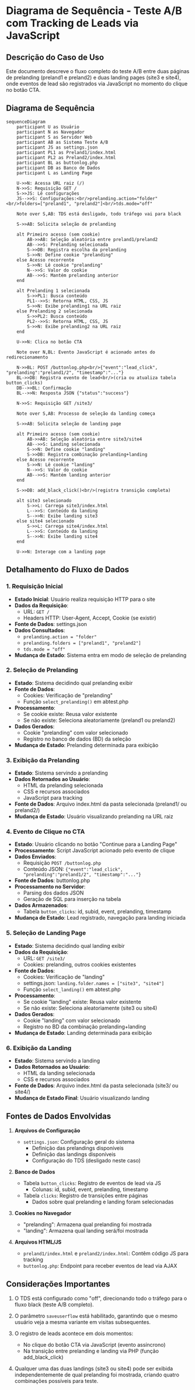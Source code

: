 # Diagrama de Sequência - Teste A/B com Tracking de Leads via JavaScript

## Descrição do Caso de Uso

Este documento descreve o fluxo completo do teste A/B entre duas páginas de
prelanding (preland1 e preland2) e duas landing pages (site3 e site4), onde
eventos de lead são registrados via JavaScript no momento do clique no botão
CTA.

## Diagrama de Sequência

```mermaid
sequenceDiagram
    participant U as Usuário
    participant N as Navegador
    participant S as Servidor Web
    participant AB as Sistema Teste A/B
    participant JS as settings.json
    participant PL1 as Preland1/index.html
    participant PL2 as Preland2/index.html
    participant BL as buttonlog.php
    participant DB as Banco de Dados
    participant L as Landing Page

    U->>N: Acessa URL raiz (/)
    N->>S: Requisição GET /
    S->>JS: Lê configurações
    JS-->>S: Configurações:<br/>prelanding.action="folder"<br/>folders=["preland1", "preland2"]<br/>tds.mode="off"
    
    Note over S,AB: TDS está desligado, todo tráfego vai para black

    S->>AB: Solicita seleção de prelanding
    
    alt Primeiro acesso (sem cookie)
        AB->>AB: Seleção aleatória entre preland1/preland2
        AB-->>S: Prelanding selecionada
        S->>DB: Registra escolha da prelanding
        S->>N: Define cookie "prelanding" 
    else Acesso recorrente
        S->>N: Lê cookie "prelanding"
        N-->>S: Valor do cookie
        AB-->>S: Mantém prelanding anterior
    end
    
    alt Prelanding 1 selecionada
        S->>PL1: Busca conteúdo
        PL1-->>S: Retorna HTML, CSS, JS
        S->>N: Exibe prelanding1 na URL raiz
    else Prelanding 2 selecionada
        S->>PL2: Busca conteúdo
        PL2-->>S: Retorna HTML, CSS, JS
        S->>N: Exibe prelanding2 na URL raiz
    end
    
    U->>N: Clica no botão CTA
    
    Note over N,BL: Evento JavaScript é acionado antes do redirecionamento

    N->>BL: POST /buttonlog.php<br/>{"event":"lead_click", "prelanding":"preland1/2", "timestamp":"..."}
    BL->>DB: Registra evento de lead<br/>(cria ou atualiza tabela button_clicks)
    DB-->>BL: Confirmação
    BL-->>N: Resposta JSON {"status":"success"}
    
    N->>S: Requisição GET /site3/
    
    Note over S,AB: Processo de seleção da landing começa

    S->>AB: Solicita seleção de landing page
    
    alt Primeiro acesso (sem cookie)
        AB->>AB: Seleção aleatória entre site3/site4
        AB-->>S: Landing selecionada
        S->>N: Define cookie "landing"
        S->>DB: Registra combinação prelanding+landing
    else Acesso recorrente
        S->>N: Lê cookie "landing"
        N-->>S: Valor do cookie
        AB-->>S: Mantém landing anterior
    end
    
    S->>DB: add_black_click()<br/>(registra transição completa)
    
    alt site3 selecionado
        S->>L: Carrega site3/index.html
        L-->>S: Conteúdo da landing
        S-->>N: Exibe landing site3
    else site4 selecionado  
        S->>L: Carrega site4/index.html
        L-->>S: Conteúdo da landing
        S-->>N: Exibe landing site4
    end
    
    U->>N: Interage com a landing page
```

## Detalhamento do Fluxo de Dados

### 1. Requisição Inicial

- **Estado Inicial**: Usuário realiza requisição HTTP para o site
- **Dados da Requisição**:
  - URL: `GET /`
  - Headers HTTP: User-Agent, Accept, Cookie (se existir)
- **Fonte de Dados**: settings.json
- **Dados Consultados**:
  - `prelanding.action = "folder"`
  - `prelanding.folders = ["preland1", "preland2"]`
  - `tds.mode = "off"`
- **Mudança de Estado**: Sistema entra em modo de seleção de prelanding

### 2. Seleção de Prelanding

- **Estado**: Sistema decidindo qual prelanding exibir
- **Fonte de Dados**:
  - Cookies: Verificação de "prelanding"
  - Função `select_prelanding()` em abtest.php
- **Processamento**:
  - Se cookie existe: Reusa valor existente
  - Se não existe: Seleciona aleatoriamente (preland1 ou preland2)
- **Dados Gerados**:
  - Cookie "prelanding" com valor selecionado
  - Registro no banco de dados (BD) da seleção
- **Mudança de Estado**: Prelanding determinada para exibição

### 3. Exibição da Prelanding

- **Estado**: Sistema servindo a prelanding
- **Dados Retornados ao Usuário**:
  - HTML da prelanding selecionada
  - CSS e recursos associados
  - JavaScript para tracking
- **Fonte de Dados**: Arquivo index.html da pasta selecionada (preland1/ ou
  preland2/)
- **Mudança de Estado**: Usuário visualizando prelanding na URL raiz

### 4. Evento de Clique no CTA

- **Estado**: Usuário clicando no botão "Continue para a Landing Page"
- **Processamento**: Script JavaScript acionado pelo evento de clique
- **Dados Enviados**:
  - Requisição `POST /buttonlog.php`
  - Conteúdo JSON:
    `{"event":"lead_click", "prelanding":"preland1/2", "timestamp":"..."}`
- **Fonte de Dados**: buttonlog.php
- **Processamento no Servidor**:
  - Parsing dos dados JSON
  - Geração de SQL para inserção na tabela
- **Dados Armazenados**:
  - Tabela `button_clicks`: id, subid, event, prelanding, timestamp
- **Mudança de Estado**: Lead registrado, navegação para landing iniciada

### 5. Seleção de Landing Page

- **Estado**: Sistema decidindo qual landing exibir
- **Dados da Requisição**:
  - URL: `GET /site3/`
  - Cookies: prelanding, outros cookies existentes
- **Fonte de Dados**:
  - Cookies: Verificação de "landing"
  - settings.json: `landing.folder.names = ["site3", "site4"]`
  - Função `select_landing()` em abtest.php
- **Processamento**:
  - Se cookie "landing" existe: Reusa valor existente
  - Se não existe: Seleciona aleatoriamente (site3 ou site4)
- **Dados Gerados**:
  - Cookie "landing" com valor selecionado
  - Registro no BD da combinação prelanding+landing
- **Mudança de Estado**: Landing determinada para exibição

### 6. Exibição da Landing

- **Estado**: Sistema servindo a landing
- **Dados Retornados ao Usuário**:
  - HTML da landing selecionada
  - CSS e recursos associados
- **Fonte de Dados**: Arquivo index.html da pasta selecionada (site3/ ou site4/)
- **Mudança de Estado Final**: Usuário visualizando landing

## Fontes de Dados Envolvidas

1. **Arquivos de Configuração**
   - `settings.json`: Configuração geral do sistema
     - Definição das prelandings disponíveis
     - Definição das landings disponíveis
     - Configuração do TDS (desligado neste caso)

2. **Banco de Dados**
   - Tabela `button_clicks`: Registro de eventos de lead via JS
     - Colunas: id, subid, event, prelanding, timestamp
   - Tabela `clicks`: Registro de transições entre páginas
     - Dados sobre qual prelanding e landing foram selecionadas

3. **Cookies no Navegador**
   - "prelanding": Armazena qual prelanding foi mostrada
   - "landing": Armazena qual landing será/foi mostrada

4. **Arquivos HTML/JS**
   - `preland1/index.html` e `preland2/index.html`: Contêm código JS para
     tracking
   - `buttonlog.php`: Endpoint para receber eventos de lead via AJAX

## Considerações Importantes

1. O TDS está configurado como "off", direcionando todo o tráfego para o fluxo
   black (teste A/B completo).

2. O parâmetro `saveuserflow` está habilitado, garantindo que o mesmo usuário
   veja a mesma variante em visitas subsequentes.

3. O registro de leads acontece em dois momentos:
   - No clique do botão CTA via JavaScript (evento assíncrono)
   - Na transição entre prelanding e landing via PHP (função add_black_click)

4. Qualquer uma das duas landings (site3 ou site4) pode ser exibida
   independentemente de qual prelanding foi mostrada, criando quatro combinações
   possíveis para teste.
